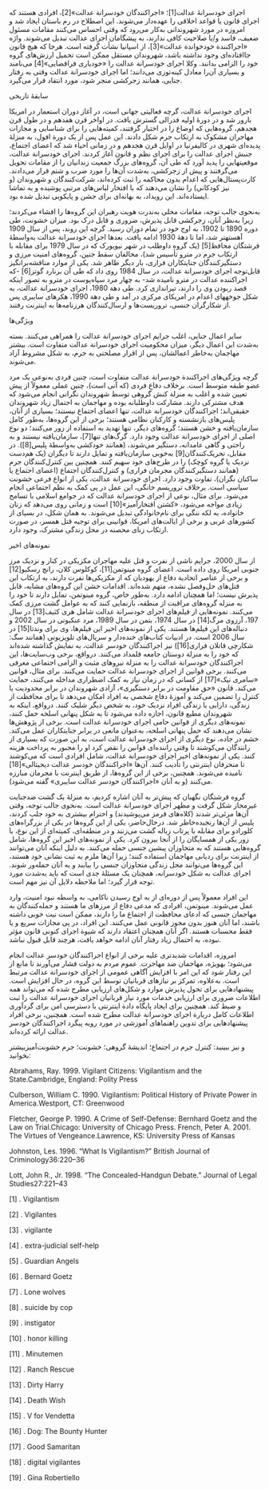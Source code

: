  اجرای خودسرانۀ عدالت[1]؛ «اجراکنندگان خودسرانة عدالت»[2]، افرادی هستند که اجرای قانون یا قواعد اخلاقی را عهده‌دار می‌شوند. این اصطلاح در رم باستان ایجاد شد و امروزه در مورد شهروندانی به‌کار می‌رود که وقتی احساس می‌کنند مقامات مسئول ضعیف، فاسد و/یا صلاحیت کافی ندارند، به پیشگامان اجرای عدالت تبدیل می‌شوند. واژه «اجراکنندة خودخواندة عدالت»[3]، از اسپانیا نشأت گرفته است. هرجا که هیچ قانون جاافتاده‌ای وجود نداشته باشد، شهروندان مستقل ممکن است تحمیل ارزش‌های گروه خود را الزامی بدانند. وکلا اجرای خودسرانة عدالت را «خودیاری فراقضایی»[4] می‌نامند و بسیاری آن‌را معادل کینه‌توزی می‌دانند؛ اما اجرای خودسرانة عدالت وقتی به رفتار جنایی، همانند زجرکشی منجر شود، مورد انتقاد قرار می‌گیرد.

سابقۀ تاریخی

اجرای خودسرانة عدالت، گرچه فعالیتی جهانی است، در آغاز دوران استعمار در امریکا بارور شد و در دورۀ اولیه فدرالی گسترش یافت. در اواخر قرن هفدهم و در طول قرن هجدهم، گروه‌هایی که اوضاع را در اختیار گرفتند، کمیته‌هایی را برای شناسایی و مجازات مهاجران مشکوک به ارتکاب جرم شکل دادند. این عمل پس از یک دورة افول، به منزلۀ پدیده‌ای شهری در کالیفرنیا در اوایل قرن هجدهم و در زمانی احیاء شد که اعضای اجتماع، جنبش اجرای عدالت را برای اجرای نظم و قانون آغاز کردند. اجرای خودسرانة عدالت، موقعیت­هایی را پدید آورد که طی آن، گروه‌های بزرگ جمعیت زندانیان را از مقامات تحویل می‌گرفتند و پیش از زجرکشی، به‌شدت آن‌ها را مورد ضرب و شتم قرار می‌دادند. کارت‌پستال‌هایی که اعدام بدون محاکمه را ثبت کرده‌اند، شرکت‌کنندگان و شهروندان (و نیز کودکانی) را نشان می‌دهند که با افتخار لباس‌های مرتبی پوشیده و به تماشا ایستاده‌اند. این رویداد، به بهانه‌ای برای جشن و پایکوبی تبدیل شده بود.

 به‌نحوی جالب توجه، مقامات محلی به‌ندرت هویت رهبران این گروه‌ها را افشاء می‌کردند؛ زیرا به‌نظر آنان، زجرکشی قابل پذیرش، ضروری و قابل درک بود. میزان خشونت، طی دوره 1890 تا 1902، به اوج خود در تمام دوران رسید. گرچه این روند، پس از سال 1909 آهسته­تر شد، اما تا دهۀ 1930 ادامه یافت. بعدها اجرای خودسرانة عدالت به‌واسطۀ فرشتگان محافظ[5] (یک گروه داوطلب در شهر نیویورک که در سال 1979 برای مقابله با ارتکاب جرم در مترو تأسیس شد)، مخالفان سقط جنین، گروه‌های امنیت مرزی و دستگیرکنندگان جنایتکاران فراری، بار دیگر ظاهر شد. یکی از موارد مناقشه‌برانگیز قابل‌توجه اجرای خودسرانة عدالت، در سال 1984 روی داد که طی آن برنارد گوتز[6] -که اجراکننده عدالت در مترو نامیده شد- به چهار مرد سیاه‌پوست در مترو به تصور اینکه قصد ربودن وی را دارند، تیراندازی کرد. طی دهة 1980، اجرای خودسرانة عدالت، به شکل جوخه­های اعدام در امریکای مرکزی در آمد و طی دهة 1990، هکرهای سایبری پس از شکارگران جنسی، تروریست‌ها و ارسال‌کنندگان هرزنامه‌ها به اینترنت رفتند.

ویژگی‌ها

سایر اعمال جنایی، اغلب جرایم اجرای خودسرانة عدالت را همراهی می‌کنند. بسته به‌شدت این اعمال دیگر، میزان محکومیت اجرای خودسرانة عدالت متفاوت است. بیشتر مهاجمان به‌خاطر اعمالشان، پس از اقرار مصلحتی به جرم، به شکل مشروط آزاد می‌شوند.

 گرچه ویژگی‌های اجراکنندة خودسرانة عدالت متفاوت است، چنین فردی به‌نوعی یک مرد عضو طبقه متوسط است. برخلاف دفاع فردی (که آنی است)، چنین عملی معمولاً از پیش تعیین شده و اغلب به منزلة کنش گروهی توسط شهروندان نگرانی انجام می‌شود که هدف مشترکی دارند. مشارکت داوطلبانه بوده و مهاجمان به احتمال زیاد شهروندان حقیقی‌اند؛ اجراکنندگان خودسرانة عدالت، تنها اعضای اجتماع نیستند؛ بسیاری از آنان، پلیس‌های بازنشسته و کارکنان نظامی هستند؛ برخی از این گروه‌ها، به‌طور کامل سازمان‌یافته و خشن هستند؛ گروه‌های دیگر، تنها تهدید به استفاده از زور می‌کنند؛ دو نوع اصلی از اجرای خودسرانة عدالت وجود دارد. گرگ‌های تنها[7]، سازمان‌یافته نیستند و به راحتی و گاهی عامدانه، دستگیر می‌شوند، (همانند خودکشی به‌واسطۀ پلیس[8]). در مقابل، تحریک‌کنندگان[9] به‌خوبی سازمان‌یافته و تمایل دارند تا دیگران (یک هم‌دست نزدیک یا گروه کوچک) را در طرح‌های خود سهیم کنند. همچنین بین کنترل‌کنندگان جرم (همانند دستگیرکنندگان مجرمان فراری) و کنترل‌کنندگان اجتماع (اعضای اجتماع یا ساکنان نگران)، تفاوت وجود دارد. اجرای خودسرانة عدالت، یکی از انواع فرعی خشونت سیاسی است. برخلاف تروریسم خانگی، این عمل در پی کمک به نظم اجتماعی انجام می‌شود. برای مثال، نوعی از اجرای خودسرانة عدالت که در جوامع اسلامی با تسامح زیادی مواجه می‌شود، «کشتن افتخارآمیز»[10] است و زمانی روی می‌دهد که زنان خانواده، به لکه ننگی برای نام‌خانوادگی تبدیل می‌شوند. به همان شکل، در بسیای از کشورهای غربی و برخی از ایالت‌های امریکا، قوانینی برای توجیه قتل همسر، در صورت ارتکاب زنای محصنه در محل زندگی مشترک، وجود دارد.

نمونه‌های اخیر

 از سال 2000، جرایم ناشی از نفرت و قتل علیه مهاجران مکزیکی در کنار و نزدیک مرز جنوبی امریکا روی داده است. اعضای گروه مینوتمن[11]، کوکلوس کلان، رانچ رسکیو[12] و برخی از عناصر اتحادیة دفاع از یهودیان که از مکزیکی‌ها نفرت دارند، به ارتکاب این قتل‌های حل‌و‌فصل نشده، متهم شده‌اند. اقدامات خشن این گروه‌های مشابه، قابل پذیرش نیست؛ اما همچنان ادامه دارد. به‌طور خاص، گروه مینوتمن، تمایل دارند تا خود را به منزله گروه‌های مراقبت از منطقه، بازنمایی کنند که به عوامل گشت مرزی کمک می‌کنند. نمونه‌هایی از فیلم‌های اجرای خودسرانة عدالت شامل هری کثیف[13] در سال 197، آرزوی مرگ[14] در سال 1974، بتمن در سال 1989، مرد عنکبوتی در سال 2002 و دنباله‌های این فیلم‌ها هستند. یکی از نمونه‌های اخیر این فیلم‌ها، وی برای وندتا[15] در سال 2006 است. در ادبیات کتاب‌های خنده‌دار و سریال‌های تلویزیونی (همانند سگ: شکارچی قاتلان فراری[16]) نیز اجراکنندگان خودسر عدالت، به نمایش گذاشته شده‌اند که خود را به منزلة دوستان جامعه قلمداد می‌کنند. درواقع، برخی وب‌سایت‌ها، این اجراکنندگان خودسرانة عدالت را به منزلة نیروهای مثبت و الزامی اجتماعی معرفی می‌کنند. برخی قوانین از اجرای خودسرانة عدالت حمایت می‌کنند. برای مثال، قوانین «سامری نیک»[17] از کسانی که در زمان نیاز به کمک اضطراری مداخله می‌کنند، حمایت می‌کند. قانون «حق مقاومت در برابر دستگیری»، آزادی شهروندان در برابر محدودیت یا کنترل را تضمین می‌کند و آموزۀ دفاع شخصی به افراد امکان می‌دهد تا برای محافظت از زندگی، دارایی یا زندگی افراد نزدیک خود، به شخص دیگر شلیک کنند. درواقع، اینکه به شهروندان مطیع قانون، اجازه داده می‌شود تا به شکل پنهانی اسلحه حمل کنند، نمونه‌های دیگری از قوانین حامی اجرای خودسرانة عدالت است. برخی از پژوهش‌ها نشان می‌دهند که حمل پنهانی اسلحه، به‌عنوان مانعی در برابر جنایتکاران عمل می‌کند. خشم در جاده، نوع دیگری از اجرای خودسرانة عدالت است، به این صورت که بسیاری از رانندگان می‌کوشند تا وقتی راننده‌ای قوانین را نقض کرد او را مجبور به پرداخت هزینه کنند. یکی از نمونه‌های اخیر اجرای خودسرانة عدالت، شامل افرادی است که می‌کوشند تا منحرفان اینترنتی را تأدیب کنند. آن‌ها «اجراکنندگان خودسر عدالت دیجیتالی»[18] نامیده می‌شوند. همچنین، برخی از این گروه‌ها، از طریق اینترنت با مجرمان مبارزه می‌کنند (و به آنان «اجراکنندگان خودسر عدالت سایبری» گفته می‌شود).

گروه فرشتگان نگهبان که پیش‌تر به آنان اشاره کردیم، به منزلۀ یک گشت ضدجنایت غیرمجاز شکل گرفت و مظهر اجرای خودسرانة عدالت است. به‌نحوی جالب توجه، وقتی آن‌ها مرئی‌تر شدند (کلاه‌های قرمز می‌پوشیدند) و احترام بیشتری به خود جلب کردند، پلیس از آن‌ها رنجیده‌خاطر شد. درحال‌حاضر، یکی از این گروه‌ها در یکی از بزرگراه‌های کلورادو برای مقابله با پرتاب زباله گشت می‌زنند و در منطقه‌ای، کمیته‌ای از این نوع، با زور یکی از همسایگان را از آنجا بیرون کرد. یکی از نمونه‌های اخیر این گروه‌ها، شامل گروه‌هایی هستند که به متجاوزان پیشین جنسی حمله می‌کنند. به دلیل اینکه آنان می‌توانند از اینترنت برای ردیابی مهاجمان استفاده کنند؛ زیرا آن‌ها ملزم به ثبت نشانی خود هستند، این گروه‌ها می‌توانند محل زندگی متجاوزان جنسی را بیابند و به آنان حمله‌ور شوند. اجرای عدالت به شکل خودسرانه، همچنان یک مسئلۀ جدی است که باید به‌شدت مورد توجه قرار گیرد؛ اما ملاحظه دلایل آن نیز مهم است.

این افراد معمولاً پس از دوره‌ای از به اوج رسیدن ناکامی، به واسطه نبود امنیت، وارد عمل می‌شوند. مینوتمن، افرادی که مدعی دفاع از مرزهای ما هستند و حمله‌کنندگان به مهاجمان جنسی که ادعای محافظت از اجتماع ما را دارند، ممکن است نیت خوبی داشته باشند، اما آنان هنوز بدون مجوز قانونی عمل می‌کنند. این افراد، در پی مجازات سریع و یا فقط محسنات هستند. اگر آنان همچنان اعتقاد دارند که شیوة اجرای کنونی قانون مؤثر نبوده، به احتمال زیاد رفتار آنان ادامه خواهد یافت، هرچند قابل قبول نباشد.

امروزه، اقدامات شدیدتری علیه برخی از انواع اجراکنندگان خودسر عدالت انجام می‌شود؛ به­ویژه، مهاجمان ضد مهاجرت. عموم مردم به دولت فشار می‌آورند تا مانع از این رفتار شود که این امر با افزایش آگاهی عمومی از اجرای خودسرانة عدالت مرتبط است. به‌علاوه، تمرکز بر نیازهای قربانیان توسط این گروه، در حال افزایش است. پیشنهادهایی برای تحول پذیرش موارد و شکل‌های ارزیابی مطرح شده که می‌تواند همه اطلاعات ضروری برای ارزیابی خدمات مورد نیاز قربانیان اجرای خودسرانة عدالت را ثبت و ضبط کند. همچنین برای ایجاد پایگاه دادة اینترنتی با دسترسی امن برای گردآوری اطلاعات کامل دربارة اجرای خودسرانة عدالت مطرح شده است. همچنین، برخی افراد پیشنهادهایی برای تدوین راهنماهای آموزشی در مورد رویه پیگرد اجراکنندگان خودسر عدالت ارائه کرده‌اند.

 و نیز ببینید: کنترل جرم در اجتماع؛ اندیشۀ گروهی؛ خشونت؛ جرم خشونت‌آمیزبیشتر بخوانید:

Abrahams, Ray. 1999. Vigilant Citizens: Vigilantism and the State.Cambridge, England: Polity Press

Culberson, William C. 1990. Vigilantism: Political History of Private Power in America.Westport, CT: Greenwood

Fletcher, George P. 1990. A Crime of Self-Defense: Bernhard Goetz and the Law on Trial.Chicago: University of Chicago Press. French, Peter A. 2001. The Virtues of Vengeance.Lawrence, KS: University Press of Kansas

Johnston, Les. 1996. “What Is Vigilantism?” British Journal of Criminology36:220–36

Lott, John R., Jr. 1998. “The Concealed-Handgun Debate.” Journal of Legal Studies27:221–43

[1] . Vigilantism

[2] . Vigilantes

 [3] . vigilante

[4] . extra-judicial self-help

 [5] . Guardian Angels 

[6] . Bernard Goetz

 [7] . Lone wolves

 [8] . suicide by cop

[9] . instigator

 [10] . honor killing

 [11] . Minutemen

 [12] . Ranch Rescue

 [13] . Dirty Harry

 [14] . Death Wish

[15] . V for Vendetta

[16] . Dog: The Bounty Hunter

 [17] . Good Samaritan

[18] . digital vigilantes

 [19] . Gina Robertiello

 

 

 

 

 

  


 